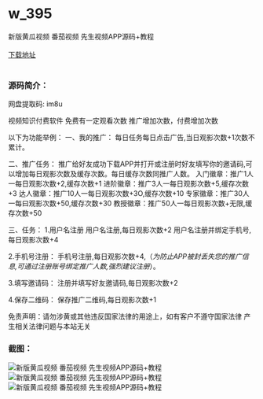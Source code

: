 # w_395
新版黄瓜视频 番茄视频 先生视频APP源码+教程
<br/></br>
[下载地址](https://www.uuid2.com/395.html "下载地址")
<br/></br>
<h3>源码简介：</h3>
<p>网盘提取码:    im8u<p>
<p>视频知识付费软件
免费有一定观看次数
推广增加次数，付费增加次数

以下为功能举例：
一、我的推广：
每日任务每日点击广告,当日观影次数+1次数不累计。

二、推广任务：
推广给好友成功下载APP并打开或注册时好友填写你的邀请码,可以增加每日观影次数及缓存次数。每日缓存次数同推广人数。
入门徽章：推广1人一每日观影次数+2,缓存次数+1
进阶徽章：推广3人一每日观影次数+5,缓存次数+3
达人徽章：推广10人一每日观影次数+3O,缓存次数+10
专家徽章：推广30人一每曰观影次数+50,缓存次数+30
教授徽章：推广50人一每日观影次数+无限,缓存次数+50

三、任务：
1.用户名注册
用户名注册,每日观影次数+2
用户名注册并绑定手机号,每日观影次数+4

2.手机号注册：
手机号注册,每日观影次数+4,（*为防止APP被封丢失您的推广信息,可通过注册账号绑定推广人数,强烈建议注册*）。

3.填写邀请码：
注册并填写好友邀请码,每日观影次数+2

4.保存二维码：
保存推广二维码,每日观影次数+1<p>
<p>免责声明：请勿涉黄或其他违反国家法律的用途上，如有客户不遵守国家法律 产生相关法律问题与本站无关<p>
<p>  <p>
<h3>截图：</h3>
<img src="https://www.uuid2.com/wp-content/uploads/img/202105/ac4824b363.jpg" alt="新版黄瓜视频 番茄视频 先生视频APP源码+教程"><img src="https://www.uuid2.com/wp-content/uploads/img/202105/ac4824b936.jpg" alt="新版黄瓜视频 番茄视频 先生视频APP源码+教程"><img src="https://www.uuid2.com/wp-content/uploads/img/202105/a208f84646.jpg" alt="新版黄瓜视频 番茄视频 先生视频APP源码+教程">
